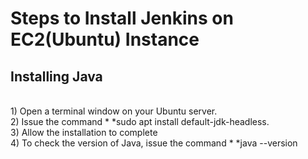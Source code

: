 # Steps to Install Jenkins on EC2(Ubuntu) Instance #
## Installing Java ##
</br>
1) Open a terminal window on your Ubuntu server.
</br>
2) Issue the command * *sudo apt install default-jdk-headless.
</br>
3) Allow the installation to complete
</br>
4) To check the version of Java, issue the command * *java --version


